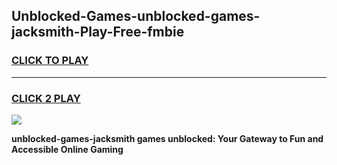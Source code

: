 
## Unblocked-Games-unblocked-games-jacksmith-Play-Free-fmbie
<h3>
<a href="https://premium76.site?title=unblocked-games-jacksmith&ref=18A1">CLICK TO PLAY</a></h3>
<hr>

<h3>
<a href="https://premium76.site?title=unblocked-games-jacksmith&ref=18A1">CLICK 2 PLAY</a>
  
</h3>

<a href="https://premium76.site?title=unblocked-games-jacksmith&ref=18A1"><img src="https://clearcache.store/games.png"></a>


**unblocked-games-jacksmith games unblocked: Your Gateway to Fun and Accessible Online Gaming**

